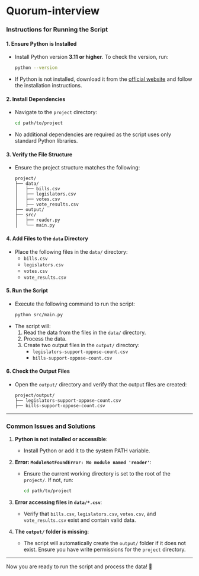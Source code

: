 # Quorum-interview

### Instructions for Running the Script

#### 1. **Ensure Python is Installed**

-   Install Python version **3.11 or higher**. To check the version, run:
    ```bash
    python --version
    ```
-   If Python is not installed, download it from the [official website](https://www.python.org/downloads/) and follow the installation instructions.

#### 2. **Install Dependencies**

-   Navigate to the `project` directory:
    ```bash
    cd path/to/project
    ```
-   No additional dependencies are required as the script uses only standard Python libraries.

#### 3. **Verify the File Structure**

-   Ensure the project structure matches the following:
    ```
    project/
    ├── data/
    │   ├── bills.csv
    │   ├── legislators.csv
    │   ├── votes.csv
    │   ├── vote_results.csv
    ├── output/
    ├── src/
    │   ├── reader.py
    │   └── main.py
    ```

#### 4. **Add Files to the `data` Directory**

-   Place the following files in the `data/` directory:
    -   `bills.csv`
    -   `legislators.csv`
    -   `votes.csv`
    -   `vote_results.csv`

#### 5. **Run the Script**

-   Execute the following command to run the script:
    ```bash
    python src/main.py
    ```
-   The script will:
    1.  Read the data from the files in the `data/` directory.
    2.  Process the data.
    3.  Create two output files in the `output/` directory:
        -   `legislators-support-oppose-count.csv`
        -   `bills-support-oppose-count.csv`

#### 6. **Check the Output Files**

-   Open the `output/` directory and verify that the output files are created:
    ```
    project/output/
    ├── legislators-support-oppose-count.csv
    ├── bills-support-oppose-count.csv
    ```

---

### Common Issues and Solutions

1. **Python is not installed or accessible**:

    - Install Python or add it to the system PATH variable.

2. **Error: `ModuleNotFoundError: No module named 'reader'`**:

    - Ensure the current working directory is set to the root of the `project/`. If not, run:
        ```bash
        cd path/to/project
        ```

3. **Error accessing files in `data/*.csv`**:

    - Verify that `bills.csv`, `legislators.csv`, `votes.csv`, and `vote_results.csv` exist and contain valid data.

4. **The `output/` folder is missing**:
    - The script will automatically create the `output/` folder if it does not exist. Ensure you have write permissions for the `project` directory.

---

Now you are ready to run the script and process the data! 🎉
